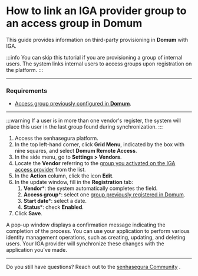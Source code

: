 # How to link an IGA provider group to an access group in Domum

This guide provides information on third-party provisioning in **Domum** with IGA.

 :::info
You can skip this tutorial if you are provisioning a group of internal users. The system links internal users to access groups upon registration on the platform.
:::

* * *
### Requirements

* [Access group previously configured in **Domum**](/v3-32/docs/domum-create-access-group-for-vendor).

* * *

 :::warning
If a user is in more than one vendor's register, the system will place this user in the last group found during synchronization.
:::

1. Access the senhasegura platform.
2. In the top left-hand corner, click **Grid Menu**, indicated by the box with nine squares, and select **Domum Remote Access**.
3. In the side menu, go to **Settings > Vendors**.
4. Locate the **Vendor** referring to the [group you activated on the IGA access provider](/v3-32/docs/administration-how-to-create-a-scim-application-with-okta) from the list.
5. In the **Action** column, click the icon **Edit**. 
6. In the update window, fill in the **Registration** tab:
    1. **Vendor***: the system automatically completes the field.
    2. **Access group***: select one [group previously registered in Domum](/v3-32/docs/domum-create-access-group-for-vendor).
    3. **Start date***: select a date.
    4. **Status***: check **Enabled**.
7. Click **Save**.

A pop-up window displays a confirmation message indicating the completion of the process. You can use your application to perform various identity management operations, such as creating, updating, and deleting users. Your IGA provider will synchronize these changes with the application you’ve made.

* * *
Do you still have questions? Reach out to the [senhasegura Community](https://community.senhasegura.io/) .
